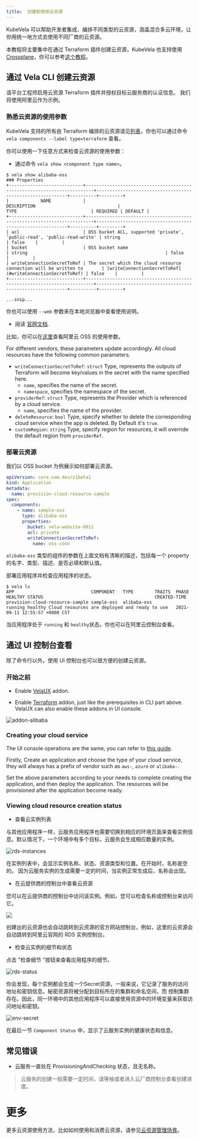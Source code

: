 ```yaml
---
title:  创建和使用云资源
---
```


KubeVela 可以帮助开发者集成、编排不同类型的云资源，涵盖混合多云环境，让你用统一地方式去使用不同厂商的云资源。

本教程将主要集中在通过 Terraform 插件创建云资源，KubeVela 也支持使用 [Crossplane](https://crossplane.io/)，你可以参考[这个教程](../end-user/components/cloud-services/provision-cloud-resources-by-crossplane)。

## 通过 Vela CLI 创建云资源

请平台工程师启用云资源 Terraform 插件并授权目标云服务商的认证信息。
我们将使用阿里云作为示例。

### 熟悉云资源的使用参数

KubeVela 支持的所有由 Terraform 编排的云资源请见[列表](../end-user/components/cloud-services/cloud-resources-list)，你也可以通过命令 `vela components --label type=terraform` 查看。

你可以使用一下任意方式来检查云资源的使用参数：

- 通过命令 `vela show <component type name>`。

```console
$ vela show alibaba-oss
### Properties
+----------------------------+-------------------------------------------------------------------------+-----------------------------------------------------------+----------+---------+
|            NAME            |                               DESCRIPTION                               |                           TYPE                            | REQUIRED | DEFAULT |
+----------------------------+-------------------------------------------------------------------------+-----------------------------------------------------------+----------+---------+
| acl                        | OSS bucket ACL, supported 'private', 'public-read', 'public-read-write' | string                                                    | false    |         |
| bucket                     | OSS bucket name                                                         | string                                                    | false    |         |
| writeConnectionSecretToRef | The secret which the cloud resource connection will be written to       | [writeConnectionSecretToRef](#writeConnectionSecretToRef) | false    |         |
+----------------------------+-------------------------------------------------------------------------+-----------------------------------------------------------+----------+---------+

...snip...
```

你也可以使用 `--web` 参数来在本地浏览器中查看使用说明。

- 阅读 [官网文档](http://kubevela.net/docs/end-user/components/cloud-services/cloud-resources-list).

比如，你可以在[这里](http://kubevela.net/docs/end-user/components/cloud-services/terraform/alibaba-oss)查看阿里云 OSS 的使用参数。


For different vendors, these parameters update accordingly. All cloud resources have the following common parameters.

- `writeConnectionSecretToRef`: `struct` Type, represents the outputs of Terraform will become key/values in the secret with the name specified here.
  - `name`, specifies the name of the secret.
  - `namespace`, specifies the namespace of the secret.
- `providerRef`: `struct` Type, represents the Provider which is referenced by a cloud service.
  - `name`, specifies the name of the provider.
- `deleteResource`: `bool` Type, specify whether to delete the corresponding cloud service when the app is deleted. By Default it's `true`.
- `customRegion`: `string` Type, specify region for resources, it will override the default region from `providerRef`.


### 部署云资源

我们以 OSS bucket 为例展示如何部署云资源。

```yaml
apiVersion: core.oam.dev/v1beta1
kind: Application
metadata:
  name: provision-cloud-resource-sample
spec:
  components:
    - name: sample-oss
      type: alibaba-oss
      properties:
        bucket: vela-website-0911
        acl: private
        writeConnectionSecretToRef:
          name: oss-conn
```

`alibaba-oss` 类型的组件的参数在上面文档有清晰的描述，包括每一个 property 的名字、类型、描述、是否必填和默认值。

部署应用程序并检查应用程序的状态。

```shell
$ vela ls
APP                            	COMPONENT 	TYPE       	TRAITS	PHASE  	HEALTHY	STATUS                                       	CREATED-TIME
provision-cloud-resource-sample	sample-oss	alibaba-oss	      	running	healthy	Cloud resources are deployed and ready to use	2021-09-11 12:55:57 +0800 CST
```

当应用程序处于 `running` 和 `healthy`状态。你也可以在阿里云控制台查看。

## 通过 UI 控制台查看

除了命令行以外，使用 UI 控制台也可以很方便的创建云资源。

### 开始之前

- Enable [VelaUX](../reference/addons/velaux) addon.

- Enable [Terraform](../reference/addons/terraform) addon, just like the prerequisites in CLI part above. VelaUX can also enable these addons in UI console.

![addon-alibaba](../resources/addon-alibaba.jpg)

### Creating your cloud service

The UI console operations are the same, you can refer to [this guide](../how-to/dashboard/application/create-application).

Firstly, Create an application and choose the type of your cloud service, they will always has a prefix of vendor such as `aws-`, `azure` or `alibaba-`.

Set the above parameters according to your needs to complete creating the application, and then deploy the application. The resources will be provisioned after the application become ready.

### Viewing cloud resource creation status

- 查看云实例列表

与其他应用程序一样，云服务应用程序也需要切换到相应的环境页面来查看实例信息。默认情况下，一个环境中有多个目标，云服务会生成相应数量的实例。

![rds-instances](../resources/rds-instances.jpg)

在实例列表中，会显示实例名称、状态、资源类型和位置。在开始时，名称是空的。 因为云服务实例的生成需要一定的时间，当实例正常生成后，名称会出现。

- 在云提供商的控制台中查看云资源

您可以在云提供商的控制台中访问该实例。例如，您可以检查名称或控制台来访问它。

![](../resources/application-console-link.png)

创建出的云资源也会自动跳转到云资源的官方网站控制台，例如，这里的云资源会自动跳转到阿里云官网的 RDS 实例控制台。

- 检查云实例的细节和状态

点击 "检查细节 "按钮来查看应用程序的细节。

![rds-status](../resources/rds-status.jpg)

你会发现，每个实例都会生成一个Secret资源，一般来说，它记录了服务的访问地址和密钥信息。秘密资源将被分配到目标所在的集群和命名空间，而
控制集群存在。因此，同一环境中的其他应用程序可以直接使用资源中的环境变量来获取访问地址和密钥。

![env-secret](../resources/env-secret.jpg)

在最后一节 `Component Status` 中，显示了云服务实例的健康状态和信息。

## 常见错误

- 云服务一直处在 ProvisioningAndChecking 状态，且无名称。

> 云服务的创建一般需要一定时间，请等候或者进入云厂商控制台查看创建进度。

# 更多

更多云资源使用方法，比如如何使用和消费云资源，请参见[云资源管理场景](../end-user/components/cloud-services/cloud-resource-scenarios)。